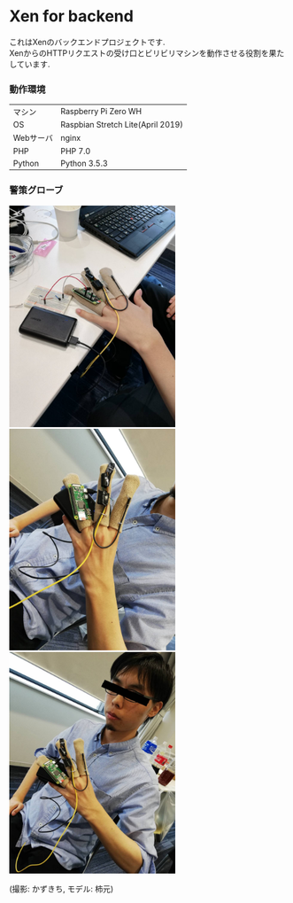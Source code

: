 # Xen for backend
これはXenのバックエンドプロジェクトです.  
XenからのHTTPリクエストの受け口とビリビリマシンを動作させる役割を果たしています.

### 動作環境

|||
|:--|:--|
|マシン|Raspberry Pi Zero WH|
|OS|Raspbian Stretch Lite(April 2019)|
|Webサーバ|nginx|
|PHP|PHP 7.0|
|Python|Python 3.5.3|

### 警策グローブ

<img src="./img/1.jpg" width="300">

<img src="./img/2.jpg" width="300">

<img src="./img/3.jpg" width="300">

(撮影: かずきち, モデル: 柿元)
